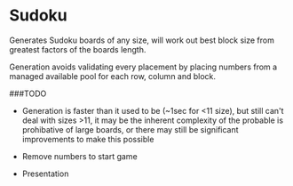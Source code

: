 # Sudoku

Generates Sudoku boards of any size, will work out best block size from greatest factors of
the boards length.

Generation avoids validating every placement by placing numbers from a managed available
pool for each row, column and block.

###TODO

- Generation is faster than it used to be (~1sec for <11 size), but still can't deal with sizes >11, it may be the inherent complexity of the probable is prohibative of large boards, or there may still be significant improvements to make this possible

- Remove numbers to start game

- Presentation





